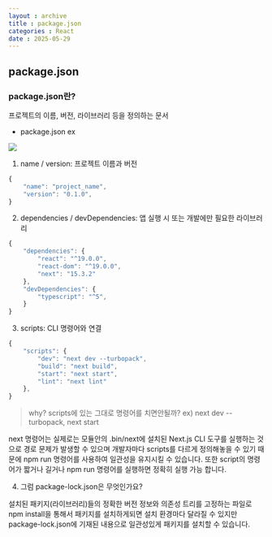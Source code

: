 ```yaml
---
layout : archive
title : package.json
categories : React
date : 2025-05-29
---
```

## package.json

### package.json란?

프로젝트의 이름, 버전, 라이브러리 등을 정의하는 문서

- package.json ex

<img src="https://tong-bucket.s3.ap-northeast-2.amazonaws.com/package.json.PNG" />

1. name / version: 프로젝트 이름과 버전
```javascript
{
    "name": "project_name",
    "version": "0.1.0",
}
```
2. dependencies / devDependencies: 앱 실행 시 또는 개발에만 필요한 라이브러리
```javascript
{
    "dependencies": {
        "react": "^19.0.0",
        "react-dom": "^19.0.0",
        "next": "15.3.2"
    },
    "devDependencies": {
        "typescript": "^5",
    }
}
```

3. scripts: CLI 명령어와 연결
```javascript
{
    "scripts": {
        "dev": "next dev --turbopack",
        "build": "next build",
        "start": "next start",
        "lint": "next lint"
    },
}
```

> why? scripts에 있는 그대로 명령어를 치면안될까? ex) next dev --turbopack, next start

next 명령어는 실제로는 모듈안의 .bin/next에 설치된 Next.js CLI 도구를 실행하는 것으로 경로 문제가 발생할 수 있으며 개발자마다 scripts를 다르게 정의해놓을 수 있기 때문에 npm run 명령어를 사용하여 일관성을 유지시킬 수 있습니다. 또한 script의 명령어가 짧거나 길거나 npm run 명령어를 실행하면 정확히 실행 가능 합니다.


4. 그럼 package-lock.json은 무엇인가요?

설치된 패키지(라이브러리)들의 정확한 버전 정보와 의존성 트리를 고정하는 파일로 npm install을 통해서 패키지를 설치하게되면 설치 환경마다 달라질 수 있지만 package-lock.json에 기재된 내용으로 일관성있게 패키지를 설치할 수 있습니다.
